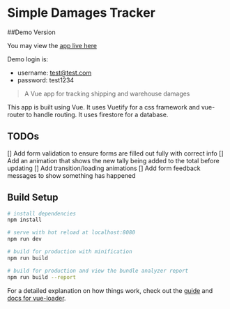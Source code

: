 # Simple Damages Tracker

##Demo Version

You may view the [app live here](https://fir-damage-tracker.firebaseapp.com/)

Demo login is:

- username: test@test.com
- password: test1234

> A Vue app for tracking shipping and warehouse damages

This app is built using Vue. It uses Vuetify for a css framework and vue-router to handle routing. It uses firestore for a database.

## TODOs

[] Add form validation to ensure forms are filled out fully with correct info
[] Add an animation that shows the new tally being added to the total before updating
[] Add transition/loading animations
[] Add form feedback messages to show something has happened

## Build Setup

```bash
# install dependencies
npm install

# serve with hot reload at localhost:8080
npm run dev

# build for production with minification
npm run build

# build for production and view the bundle analyzer report
npm run build --report
```

For a detailed explanation on how things work, check out the [guide](http://vuejs-templates.github.io/webpack/) and [docs for vue-loader](http://vuejs.github.io/vue-loader).

